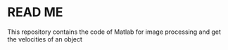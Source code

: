 # READ ME

This repository contains the code of Matlab for image processing and get the velocities of an object
